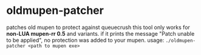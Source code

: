 # oldmupen-patcher
patches old mupen to protect against queuecrush
this tool only works for **non-LUA mupen-rr 0.5** and variants. if it prints the message "Patch unable to be applied", no protection was added to your mupen.
usage: `./oldmupen-patcher <path to mupen exe>`
